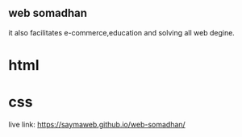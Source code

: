 ## web somadhan
 it also facilitates e-commerce,education and solving all web degine.
 # html
 # css
 live link: https://saymaweb.github.io/web-somadhan/